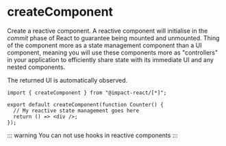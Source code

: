 # createComponent

Create a reactive component. A reactive component will initialise in the _commit_ phase of React to guarantee being mounted and unmounted. Thing of the component more as a state management component than a UI component, meaning you will use these components more as "controllers" in your application to efficiently share state with its immediate UI and any nested components.

The returned UI is automatically observed.

```tsx
import { createComponent } from "@impact-react/[*]";

export default createComponent(function Counter() {
  // My reactive state management goes here
  return () => <div />;
});
```

::: warning
You can not use hooks in reactive components
:::
